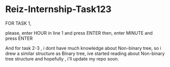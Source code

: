 # Reiz-Internship-Task123

FOR TASK 1,

please, enter HOUR in line 1 and press ENTER
then,   enter MINUTE and press ENTER

And for task 2-3 , i dont have much knowledge about Non-binary tree, so i drew a similar structure as Binary tree, ive started reading about Non-binary tree structure and hopefully , i'll update my repo soon.
